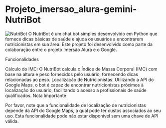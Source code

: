 # Projeto_imersao_alura-gemini-NutriBot

![NutriBot](https://github.com/EdersonConstante/Projeto_imersao_alura-gemini-NutriBot/assets/157431458/e29a5e25-3099-44a3-a3d7-9a59ddc58bad)
O NutriBot é um chat bot simples desenvolvido em Python que fornece dicas básicas de saúde e ajuda os usuários a encontrarem nutricionistas em sua área. Este projeto foi desenvolvido como parte da colaboração entre o projeto Imersão Alura e o Google.

Funcionalidades

Cálculo do IMC: O NutriBot calcula o Índice de Massa Corporal (IMC) com base na altura e peso fornecidos pelo usuário, fornecendo dicas relacionadas ao peso.
Localização de Nutricionistas: Utilizando a API do Google Maps, o bot é capaz de encontrar nutricionistas próximos à localização do usuário, facilitando o acesso a profissionais de saúde qualificados.
Nota Importante

Por favor, note que a funcionalidade de localização de nutricionistas depende da API do Google Maps, a qual pode ter custos associados ao seu uso. Esta funcionalidade pode não estar disponível sem uma chave de API válida.
